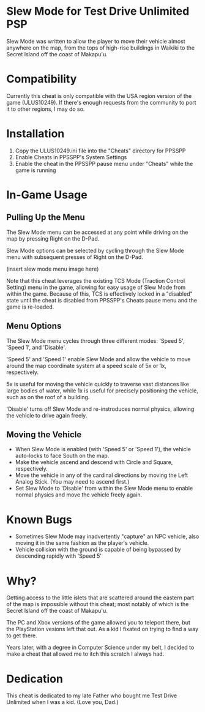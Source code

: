 # Slew Mode for Test Drive Unlimited PSP

Slew Mode was written to allow the player to move their vehicle almost anywhere on the map, from the tops of high-rise buildings in Waikiki to the Secret Island off the coast of Makapu'u.

# Compatibility

Currently this cheat is only compatible with the USA region version of the game (ULUS10249). If there's enough requests from the community to port it to other regions, I may do so.

# Installation

1. Copy the ULUS10249.ini file into the "Cheats" directory for PPSSPP
2. Enable Cheats in PPSSPP's System Settings
3. Enable the cheat in the PPSSPP pause menu under "Cheats" while the game is running

# In-Game Usage

## Pulling Up the Menu

The Slew Mode menu can be accessed at any point while driving on the map by pressing Right on the D-Pad. 

Slew Mode options can be selected by cycling through the Slew Mode menu with subsequent presses of Right on the D-Pad.

(insert slew mode menu image here)

Note that this cheat leverages the existing TCS Mode (Traction Control Setting) menu in the game, allowing for easy usage of Slew Mode from within the game. Because of this, TCS is effectively locked in a "disabled" state until the cheat is disabled from PPSSPP's Cheats pause menu and the game is re-loaded.

## Menu Options
The Slew Mode menu cycles through three different modes: 'Speed 5', 'Speed 1', and 'Disable'.

'Speed 5' and 'Speed 1' enable Slew Mode and allow the vehicle to move around the map coordinate system at a speed scale of 5x or 1x, respectively. 

5x is useful for moving the vehicle quickly to traverse vast distances like large bodies of water, while 1x is useful for precisely positioning the vehicle, such as on the roof of a building. 

'Disable' turns off Slew Mode and re-instroduces normal physics, allowing the vehicle to drive again freely.

## Moving the Vehicle

* When Slew Mode is enabled (with 'Speed 5' or 'Speed 1'), the vehicle auto-locks to face South on the map.
* Make the vehicle ascend and descend with Circle and Square, respectively.
* Move the vehicle in any of the cardinal directions by moving the Left Analog Stick. (You may need to ascend first.)
* Set Slew Mode to 'Disable' from within the Slew Mode menu to enable normal physics and move the vehicle freely again.

# Known Bugs
* Sometimes Slew Mode may inadvertently "capture" an NPC vehicle, also moving it in the same fashion as the player's vehicle.
* Vehicle collision with the ground is capable of being bypassed by descending rapidly with 'Speed 5'

# Why?
Getting access to the little islets that are scattered around the eastern part of the map is impossible without this cheat; most notably of which is the Secret Island off the coast of Makapu'u. 

The PC and Xbox versions of the game allowed you to teleport there, but the PlayStation vesions left that out. As a kid I fixated on trying to find a way to get there. 

Years later, with a degree in Computer Science under my belt, I decided to make a cheat that allowed me to itch this scratch I always had.

# Dedication
This cheat is dedicated to my late Father who bought me Test Drive Unlimited when I was a kid. (Love you, Dad.)

